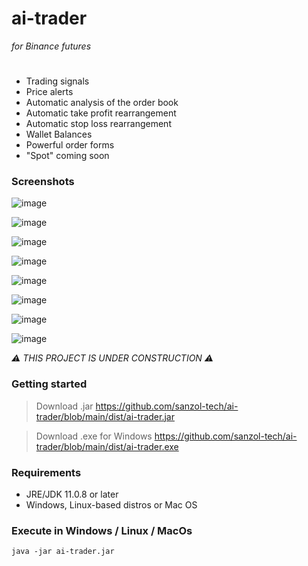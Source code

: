 # ai-trader 
*for Binance futures*
#

- Trading signals
- Price alerts
- Automatic analysis of the order book
- Automatic take profit rearrangement
- Automatic stop loss rearrangement
- Wallet Balances
- Powerful order forms
- "Spot" coming soon

### Screenshots

![image](https://user-images.githubusercontent.com/68629815/190016368-4d976df0-219b-486c-b0c6-69f0717c9b64.png)

![image](https://user-images.githubusercontent.com/68629815/192668089-d653afd6-ae8d-43ef-a3fa-a9fce36e1756.png)

![image](https://user-images.githubusercontent.com/68629815/192667493-b2e3ae23-7949-4c34-a1f3-88997982eade.png)

![image](https://user-images.githubusercontent.com/68629815/192667856-d37c9e92-1574-4000-8033-1c4cd8a8d066.png)

![image](https://user-images.githubusercontent.com/68629815/168664840-2862cc15-18de-4dc5-8adf-87ffc5f9ddb6.png)

![image](https://user-images.githubusercontent.com/68629815/190015296-88c061cf-49df-4b2c-b089-ceca9fb404ce.png)

![image](https://user-images.githubusercontent.com/68629815/169188305-06d72c1a-52fe-4782-88e3-9cbe660e149a.png)

![image](https://user-images.githubusercontent.com/68629815/169203512-ebd084cb-85e3-4fa8-acb6-150b4d9b9c46.png)

*:warning: THIS PROJECT IS UNDER CONSTRUCTION :warning:*

### Getting started
> Download .jar
https://github.com/sanzol-tech/ai-trader/blob/main/dist/ai-trader.jar

> Download .exe for Windows
https://github.com/sanzol-tech/ai-trader/blob/main/dist/ai-trader.exe

### Requirements
- JRE/JDK 11.0.8 or later
- Windows, Linux-based distros or Mac OS


### Execute in Windows / Linux / MacOs
```
java -jar ai-trader.jar
```
